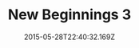 ---
title: New Beginnings
date: "2015-05-28T22:40:32.169Z"
description: This is an optional description for SEO and Open Graph purposes, rather than the default generated excerpt.

title: New Beginnings 1
date: "2015-05-28T22:40:32.169Z"
description: This is an optional description for SEO and Open Graph purposes, rather than the default generated excerpt.

title: New Beginnings 2
date: "2015-05-28T22:40:32.169Z"
description: This is an optional description for SEO and Open Graph purposes, rather than the default generated excerpt.

title: New Beginnings 3
date: "2015-05-28T22:40:32.169Z"
description: This is an optional description for SEO and Open Graph purposes, rather than the default generated excerpt.
---
